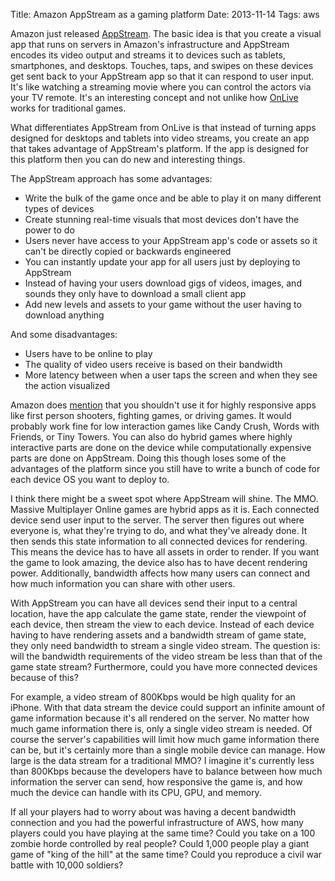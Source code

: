 Title: Amazon AppStream as a gaming platform
Date: 2013-11-14
Tags: aws

Amazon just released [AppStream](http://aws.amazon.com/appstream/). The basic idea is that you create a visual app that runs on servers in Amazon's infrastructure and AppStream encodes its video output and streams it to devices such as tablets, smartphones, and desktops. Touches, taps, and swipes on these devices get sent back to your AppStream app so that it can respond to user input. It's like watching a streaming movie where you can control the actors via your TV remote. It's an interesting concept and not unlike how [OnLive](http://www.onlive.com/) works for traditional games.

What differentiates AppStream from OnLive is that instead of turning apps designed for desktops and tablets into video streams, you create an app that takes advantage of AppStream's platform. If the app is designed for this platform then you can do new and interesting things.


The AppStream approach has some advantages:

- Write the bulk of the game once and be able to play it on many different types of devices
- Create stunning real-time visuals that most devices don't have the power to do
- Users never have access to your AppStream app's code or assets so it can't be directly copied or backwards engineered
- You can instantly update your app for all users just by deploying to AppStream
- Instead of having your users download gigs of videos, images, and sounds they only have to download a small client app
- Add new levels and assets to your game without the user having to download anything 

And some disadvantages:

- Users have to be online to play
- The quality of video users receive is based on their bandwidth
- More latency between when a user taps the screen and when they see the action visualized

Amazon does [mention](http://aws.amazon.com/appstream/faqs/) that you shouldn't use it for highly responsive apps like first person shooters, fighting games, or driving games. It would probably work fine for low interaction games like Candy Crush, Words with Friends, or Tiny Towers. You can also do hybrid games where highly interactive parts are done on the device while computationally expensive parts are done on AppStream. Doing this though loses some of the advantages of the platform since you still have to write a bunch of code for each device OS you want to deploy to.

I think there might be a sweet spot where AppStream will shine. The MMO. Massive Multiplayer Online games are hybrid apps as it is. Each connected device send user input to the server. The server then figures out where everyone is, what they're trying to do, and what they've already done. It then sends this state information to all connected devices for rendering. This means the device has to have all assets in order to render. If you want the game to look amazing, the device also has to have decent rendering power. Additionally, bandwidth affects how many users can connect and how much information you can share with other users.

With AppStream you can have all devices send their input to a central location, have the app calculate the game state, render the viewpoint of each device, then stream the view to each device. Instead of each device having to have rendering assets and a bandwidth stream of game state, they only need bandwidth to stream a single video stream. The question is: will the bandwidth requirements of the video stream be less than that of the game state stream? Furthermore, could you have more connected devices because of this?

For example, a video stream of 800Kbps would be high quality for an iPhone. With that data stream the device could support an infinite amount of game information because it's all rendered on the server. No matter how much game information there is, only a single video stream is needed. Of course the server's capabilities will limit how much game information there can be, but it's certainly more than a single mobile device can manage. How large is the data stream for a traditional MMO? I imagine it's currently less than 800Kbps because the developers have to balance between how much information the server can send, how responsive the game is, and how much the device can handle with its CPU, GPU, and memory. 

If all your players had to worry about was having a decent bandwidth connection and you had the powerful infrastructure of AWS, how many players could you have playing at the same time? Could you take on a 100 zombie horde controlled by real people? Could 1,000 people play a giant game of "king of the hill" at the same time? Could you reproduce a civil war battle with 10,000 soldiers?
